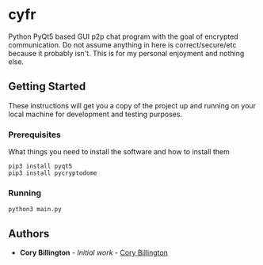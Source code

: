 # cyfr

Python PyQt5 based GUI p2p chat program with the goal of encrypted communication. Do not assume
anything in here is correct/secure/etc because it probably isn't. This is for my personal 
enjoyment and nothing else.

## Getting Started

These instructions will get you a copy of the project up and running on your local machine for development and testing purposes.

### Prerequisites

What things you need to install the software and how to install them

```
pip3 install pyqt5
pip3 install pycryptodome
```

### Running

```
python3 main.py
```

## Authors

* **Cory Billington** - *Initial work* - [Cory Billington](https://github.com/mcorybillington)


